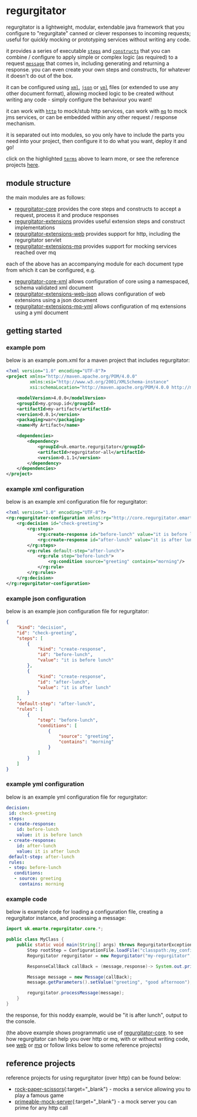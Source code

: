 # regurgitator

regurgitator is a lightweight, modular, extendable java framework that you configure to "regurgitate" canned or clever responses to incoming requests; useful for quickly mocking or prototyping services without writing any code.

it provides a series of executable [``steps``](https://talmeym.github.io/regurgitator-core#steps) and [``constructs``](https://talmeym.github.io/regurgitator-core#constructs) that you can combine / configure to apply simple or complex logic (as required) to a request [``message``](https://talmeym.github.io/regurgitator-core#messages) that comes in, including generating and returning a response. you can even create your own steps and constructs, for whatever it doesn't do out of the box. 

it can be configured using [``xml``](https://talmeym.github.io/regurgitator-core-xml#xml-configuration-of-regurgitator), [``json``](https://talmeym.github.io/regurgitator-core-json#json-configuration-of-regurgitator) or [``yml``](https://talmeym.github.io/regurgitator-core-yml#yml-configuration-of-regurgitator)  files (or extended to use any other document format), allowing mocked logic to be created without writing any code - simply configure the behaviour you want!

it can work with [``http``](https://talmeym.github.io/regurgitator-extensions-web#regurgitator-over-http) to mock/stub http services, can work with [``mq``](https://talmeym.github.io/regurgitator-extensions-mq#regurgitator-over-mq) to mock jms services, or can be embedded within any other request / response mechanism.

it is separated out into modules, so you only have to include the parts you need into your project, then configure it to do what you want, deploy it and go!

click on the highlighted [``terms``](https://talmeym.github.io/regurgitator-all#regurgitator) above to learn more, or see the reference projects [here](https://talmeym.github.io/regurgitator-all#reference-projects).

## module structure

the main modules are as follows:

- [regurgitator-core](https://talmeym.github.io/regurgitator-core#regurgitator-core) provides the core steps and constructs to accept a request, process it and produce responses
- [regurgitator-extensions](https://talmeym.github.io/regurgitator-extensions#regurgitator-extensions) provides useful extension steps and construct implementations
- [regurgitator-extensions-web](https://talmeym.github.io/regurgitator-extensions-web#regurgitator-extensions-web) provides support for http, including the regurgitator servlet
- [regurgitator-extensions-mq](https://talmeym.github.io/regurgitator-extensions-mq#regurgitator-extensions-mq) provides support for mocking services reached over mq

each of the above has an accompanying module for each document type from which it can be configured, e.g.

- [regurgitator-core-xml](https://talmeym.github.io/regurgitator-core-xml) allows configuration of core using a namespaced, schema validated xml document
- [regurgitator-extensions-web-json](https://talmeym.github.io/regurgitator-core-web-json) allows configuration of web extensions using a json document
- [regurgitator-extensions-mq-yml](https://talmeym.github.io/regurgitator-extensions-mq-yml) allows configuration of mq extensions using a yml document

## getting started

### example pom

below is an example pom.xml for a maven project that includes regurgitator:

```xml
<?xml version="1.0" encoding="UTF-8"?>
<project xmlns="http://maven.apache.org/POM/4.0.0"
         xmlns:xsi="http://www.w3.org/2001/XMLSchema-instance"
         xsi:schemaLocation="http://maven.apache.org/POM/4.0.0 http://maven.apache.org/xsd/maven-4.0.0.xsd">

    <modelVersion>4.0.0</modelVersion>
    <groupId>my.group.id</groupId>
    <artifactId>my-artifact</artifactId>
    <version>0.0.1</version>
    <packaging>war</packaging>
    <name>My Artifact</name>

    <dependencies>
        <dependency>
            <groupId>uk.emarte.regurgitator</groupId>
            <artifactId>regurgitator-all</artifactId>
            <version>0.1.1</version>
        </dependency>
    </dependencies>
</project>
```

### example xml configuration

below is an example xml configuration file for regurgitator:

```xml
<?xml version="1.0" encoding="UTF-8"?>
<rg:regurgitator-configuration xmlns:rg="http://core.regurgitator.emarte.uk" xmlns:xsi="http://www.w3.org/2001/XMLSchema-instance" xsi:schemaLocation="http://core.regurgitator.emarte.uk regurgitatorCore.xsd">
    <rg:decision id="check-greeting">
        <rg:steps>
            <rg:create-response id="before-lunch" value="it is before lunch"/>
            <rg:create-response id="after-lunch" value="it is after lunch"/>
        </rg:steps>
        <rg:rules default-step="after-lunch">
            <rg:rule step="before-lunch">
                <rg:condition source="greeting" contains="morning"/>
            </rg:rule>
        </rg:rules>
    </rg:decision>
</rg:regurgitator-configuration>
```

### example json configuration

below is an example json configuration file for regurgitator:

```json
{
    "kind": "decision",
    "id": "check-greeting",
    "steps": [
        {
            "kind": "create-response",
            "id": "before-lunch",
            "value": "it is before lunch"
        },
        {
            "kind": "create-response",
            "id": "after-lunch",
            "value": "it is after lunch"
        }
    ],
    "default-step": "after-lunch",
    "rules": [
        {
            "step": "before-lunch",
            "conditions": [
                {
                    "source": "greeting",
                    "contains": "morning"
                }
            ]
        }
    ]
}
```

### example yml configuration

below is an example yml configuration file for regurgitator:

```yml
decision:
 id: check-greeting
 steps:
 - create-response:
    id: before-lunch
    value: it is before lunch
 - create-response:
    id: after-lunch
    value: it is after lunch
 default-step: after-lunch
 rules:
 - step: before-lunch
   conditions:
   - source: greeting
     contains: morning
```

### example code

below is example code for loading a configuration file, creating a regurgitator instance, and processing a message:

```java
import uk.emarte.regurgitator.core.*;

public class MyClass {
    public static void main(String[] args) throws RegurgitatorException {
        Step rootStep = ConfigurationFile.loadFile("classpath:/my_configuration.xml");
        Regurgitator regurgitator = new Regurgitator("my-regurgitator", rootStep);

        ResponseCallBack callBack = (message,response)-> System.out.println(response);

        Message message = new Message(callBack);
        message.getParameters().setValue("greeting", "good afternoon");

        regurgitator.processMessage(message);
    }
}
```

the response, for this noddy example, would be "it is after lunch", output to the console.

(the above example shows programmatic use of [regurgitator-core](https://talmeym.github.io/regurgitator-core#regurgitator-core). to see how regurgitator can help you over http or mq, with or without writing code, see [web](https://talmeym.github.io/regurgitator-extensions-web#regurgitator-extensions-web) or [mq](https://talmeym.github.io/regurgitator-extensions-mq#regurgitator-extensions-mq) or follow links below to some reference projects)

## reference projects

reference projects for using regurgitator (over http) can be found below: 
- [rock-paper-scissors](https://github.com/talmeym/rock-paper-scissors){:target="_blank"}  - mocks a service allowing you to play a famous game
- [primeable-mock-server](https://github.com/talmeym/primeable-mock-server){:target="_blank"}  - a mock server you can prime for any http call
